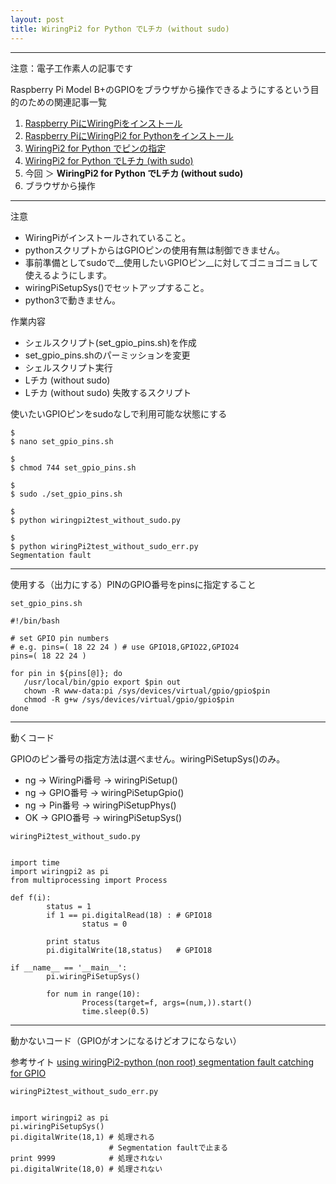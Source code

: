 ```yaml
---
layout: post
title: WiringPi2 for Python でLチカ (without sudo)
---
```


------------------------------------
注意：電子工作素人の記事です

Raspberry Pi Model B+のGPIOをブラウザから操作できるようにするという目的のための関連記事一覧

1. [Raspberry PiにWiringPiをインストール](../000000/)
2. [Raspberry PiにWiringPi2 for Pythonをインストール](../000001/)
3. [WiringPi2 for Python でピンの指定](../000002/)
4. [WiringPi2 for Python でLチカ (with sudo)](../000003/)
5. 今回 ＞ __WiringPi2 for Python でLチカ (without sudo)__
6. ブラウザから操作

------------------------------------

注意

+ WiringPiがインストールされていること。
+ pythonスクリプトからはGPIOピンの使用有無は制御できません。
+ 事前準備としてsudoで__使用したいGPIOピン__に対してゴニョゴニョして使えるようにします。
+ wiringPiSetupSys()でセットアップすること。
+ python3で動きません。

作業内容

+ シェルスクリプト(set_gpio_pins.sh)を作成
+ set_gpio_pins.shのパーミッションを変更
+ シェルスクリプト実行
+ Lチカ (without sudo)
+ Lチカ (without sudo) 失敗するスクリプト

使いたいGPIOピンをsudoなしで利用可能な状態にする

```
$
$ nano set_gpio_pins.sh

$
$ chmod 744 set_gpio_pins.sh

$
$ sudo ./set_gpio_pins.sh

$
$ python wiringpi2test_without_sudo.py

$
$ python wiringPi2test_without_sudo_err.py
Segmentation fault

```

------------------------------------
使用する（出力にする）PINのGPIO番号をpinsに指定すること

```
set_gpio_pins.sh

#!/bin/bash

# set GPIO pin numbers
# e.g. pins=( 18 22 24 ) # use GPIO18,GPIO22,GPIO24
pins=( 18 22 24 )

for pin in ${pins[@]}; do
   /usr/local/bin/gpio export $pin out
   chown -R www-data:pi /sys/devices/virtual/gpio/gpio$pin
   chmod -R g+w /sys/devices/virtual/gpio/gpio$pin
done

```

------------------------------------
動くコード

GPIOのピン番号の指定方法は選べません。wiringPiSetupSys()のみ。

+ ng -> WiringPi番号 -> wiringPiSetup()
+ ng -> GPIO番号 -> wiringPiSetupGpio()
+ ng -> Pin番号 -> wiringPiSetupPhys()
+ OK -> GPIO番号 -> wiringPiSetupSys()


```
wiringPi2test_without_sudo.py


import time
import wiringpi2 as pi
from multiprocessing import Process

def f(i):
        status = 1
        if 1 == pi.digitalRead(18) : # GPIO18
                status = 0

        print status
        pi.digitalWrite(18,status)   # GPIO18

if __name__ == '__main__':
        pi.wiringPiSetupSys()

        for num in range(10):
                Process(target=f, args=(num,)).start()
                time.sleep(0.5)
```

------------------------------------
動かないコード（GPIOがオンになるけどオフにならない）

参考サイト
[using wiringPi2-python (non root) segmentation fault catching for GPIO](http://stackoverflow.com/questions/20828758/using-wiringpi2-python-non-root-segmentation-fault-catching-for-gpio)

```
wiringPi2test_without_sudo_err.py


import wiringpi2 as pi
pi.wiringPiSetupSys()
pi.digitalWrite(18,1) # 処理される
                      # Segmentation faultで止まる
print 9999            # 処理されない
pi.digitalWrite(18,0) # 処理されない

```
